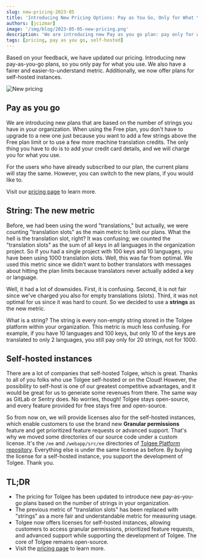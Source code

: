 ```yaml
---
slug: new-pricing-2023-05
title: 'Introducing New Pricing Options: Pay as You Go, Only for What You Need!'
authors: [jcizmar]
image: '/img/blog/2023-05-05-new-pricing.png'
description: 'We are introducing new Pay as you go plan: pay only for what you use. We are also introducing new plans for self-hosted instances.'
tags: [pricing, pay as you go, self-hosted]
---
```


Based on your feedback, we have updated our pricing. Introducing new pay-as-you-go plans, so you only pay for what you
use.
We also have a fairer and easier-to-understand metric. Additionally, we now offer plans for self-hosted instances.

![New pricing](/img/blog/2023-05-05-new-pricing.png)

<!--truncate-->

## Pay as you go

We are introducing new plans that are based on the number of strings you have in your organization. When using
the Free plan, you don't have to upgrade to a new one just because you want to add a few strings above the Free plan
limit or to use a few more machine translation credits. The only thing you have to do is to add your credit card details,
and we will charge you for what you use.

For the users who have already subscribed to our plan, the current plans will stay the same. However, you can switch to the
new plans, if you would like to.

Visit our [pricing page](/pricing) to learn more.

## String: The new metric

Before, we had been using the word "translations," but actually, we were counting "translation slots" as the main metric
to limit our plans. What the hell is the translation slot, right? It was confusing; we counted the "translation slots"
as the sum of all keys in all languages in the organization project. So if you had a single project with 100 keys and 10
languages, you have been using 1000 translation slots. Well, this was far from optimal. We used this metric since we
didn't want to bother translators with messages about hitting the plan limits because translators never actually added a
key or language.

Well, it had a lot of downsides. First, it is confusing. Second, it is not fair since we've charged you also for
empty translations (slots). Third, it was not optimal for us since it was hard to count. So we decided to use a
**strings** as the new metric.

What is a string? The string is every non-empty string stored in the Tolgee platform within your organization. This
metric is much less confusing. For example, if you have 10 languages and 100 keys, but only 10 of the keys are
translated to only 2 languages, you still pay only for 20 strings, not for 1000.

## Self-hosted instances

There are a lot of companies that self-hosted Tolgee, which is great. Thanks to all of you folks who use Tolgee
self-hosted or on the Cloud! However, the possibility to self-host is one of our greatest competitive advantages, and it
would be great for us to generate some revenues from there. The same way as GitLab or Sentry does. No worries, though!
Tolgee stays open-source, and every feature provided for free stays free and open-source.

So from now on, we will provide licenses also for the self-hosted instances, which enable customers to use the brand new
**Granular permissions** feature and get prioritized feature requests or advanced support. That's why we moved some
directories of our source code under a custom license. It's the `/ee` and `/webapp/src/ee` directories
of [Tolgee Platform repository](https://github.com/tolgee/tolgee-platform). Everything else is under the same license as
before. By buying the license for a self-hosted instance, you support the development of Tolgee. Thank you.

## TL;DR

- The pricing for Tolgee has been updated to introduce new pay-as-you-go plans based on the number of strings in your
  organization.
- The previous metric of "translation slots" has been replaced with "strings" as a more fair and understandable metric
  for measuring usage.
- Tolgee now offers licenses for self-hosted instances, allowing customers to access granular permissions, prioritized
  feature requests, and advanced support while supporting the development of Tolgee. The core of Tolgee remains
  open-source.
- Visit the [pricing page](/pricing) to learn more.
